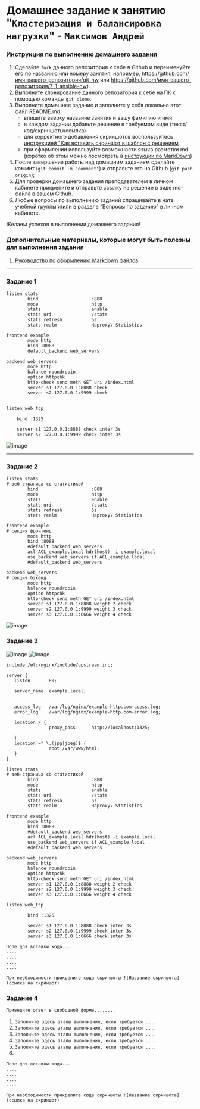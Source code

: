 # Домашнее задание к занятию "`Кластеризация и балансировка нагрузки`" - `Максимов Андрей`


### Инструкция по выполнению домашнего задания

   1. Сделайте `fork` данного репозитория к себе в Github и переименуйте его по названию или номеру занятия, например, https://github.com/имя-вашего-репозитория/git-hw или  https://github.com/имя-вашего-репозитория/7-1-ansible-hw).
   2. Выполните клонирование данного репозитория к себе на ПК с помощью команды `git clone`.
   3. Выполните домашнее задание и заполните у себя локально этот файл README.md:
      - впишите вверху название занятия и вашу фамилию и имя
      - в каждом задании добавьте решение в требуемом виде (текст/код/скриншоты/ссылка)
      - для корректного добавления скриншотов воспользуйтесь [инструкцией "Как вставить скриншот в шаблон с решением](https://github.com/netology-code/sys-pattern-homework/blob/main/screen-instruction.md)
      - при оформлении используйте возможности языка разметки md (коротко об этом можно посмотреть в [инструкции  по MarkDown](https://github.com/netology-code/sys-pattern-homework/blob/main/md-instruction.md))
   4. После завершения работы над домашним заданием сделайте коммит (`git commit -m "comment"`) и отправьте его на Github (`git push origin`);
   5. Для проверки домашнего задания преподавателем в личном кабинете прикрепите и отправьте ссылку на решение в виде md-файла в вашем Github.
   6. Любые вопросы по выполнению заданий спрашивайте в чате учебной группы и/или в разделе “Вопросы по заданию” в личном кабинете.
   
Желаем успехов в выполнении домашнего задания!
   
### Дополнительные материалы, которые могут быть полезны для выполнения задания

1. [Руководство по оформлению Markdown файлов](https://gist.github.com/Jekins/2bf2d0638163f1294637#Code)

---

### Задание 1

```
listen stats 
        bind                    :888
        mode                    http
        stats                   enable
        stats uri               /stats
        stats refresh           5s
        stats realm             Haproxy\ Statistics

frontend example 
        mode http
        bind :8088
        default_backend web_servers

backend web_servers  
        mode http
        balance roundrobin
        option httpchk
        http-check send meth GET uri /index.html
        server s1 127.0.0.1:8888 check
        server s2 127.0.0.1:9999 check


listen web_tcp

	bind :1325

	server s1 127.0.0.1:8888 check inter 3s
	server s2 127.0.0.1:9999 check inter 3s
```


![image](https://github.com/duha2060/HaProxy/assets/80347708/eda07fbd-c016-4639-be2b-b05aa7eb9a6d)

---

### Задание 2
```
listen stats
# веб-страница со статистикой
        bind                    :888
        mode                    http
        stats                   enable
        stats uri               /stats
        stats refresh           5s
        stats realm             Haproxy\ Statistics

frontend example
# секция фронтенд
        mode http
        bind :8088
        #default_backend web_servers
        acl ACL_example.local hdr(host) -i example.local
        use_backend web_servers if ACL_example.local
        #default_backend web_servers

backend web_servers
# секция бэкенд
        mode http
        balance roundrobin
        option httpchk
        http-check send meth GET uri /index.html
        server s1 127.0.0.1:8888 weight 2 check
        server s2 127.0.0.1:9999 weight 3 check
        server s3 127.0.0.1:6666 weight 4 check
```

![image](https://github.com/duha2060/HaProxy/assets/80347708/de19126a-7fc1-4127-ad78-31bc827b1bef)


### Задание 3

![image](https://github.com/duha2060/HaProxy/assets/80347708/59cbc444-637f-4575-ae53-fc06f74f3155)
![image](https://github.com/duha2060/HaProxy/assets/80347708/99f8e2c2-17da-44a9-b91a-318667b6e8c0)
```
include /etc/nginx/include/upstream.inc;

server {
   listen       80;

   server_name  example.local;


   access_log   /var/log/nginx/example-http.com-acess.log;
   error_log    /var/log/nginx/example-http.com-error.log;

   location / {
                proxy_pass      http://localhost:1325;

   }
   location ~* \.(jpg|jpeg)$ {
                root /var/www/html;
   }
}
```
```
listen stats
# веб-страница со статистикой
        bind                    :888
        mode                    http
        stats                   enable
        stats uri               /stats
        stats refresh           5s
        stats realm             Haproxy\ Statistics

frontend example
        mode http
        bind :8088
        #default_backend web_servers
        acl ACL_example.local hdr(host) -i example.local
        use_backend web_servers if ACL_example.local
        #default_backend web_servers

backend web_servers
        mode http
        balance roundrobin
        option httpchk
        http-check send meth GET uri /index.html
        server s1 127.0.0.1:8888 weight 2 check
        server s2 127.0.0.1:9999 weight 3 check
        server s3 127.0.0.1:6666 weight 4 check

listen web_tcp

        bind :1325

        server s1 127.0.0.1:8888 check inter 3s
        server s2 127.0.0.1:9999 check inter 3s
        server s3 127.0.0.1:6666 check inter 3s
```


```
Поле для вставки кода...
....
....
....
....
```

`При необходимости прикрепитe сюда скриншоты
![Название скриншота](ссылка на скриншот)`

### Задание 4

`Приведите ответ в свободной форме........`

1. `Заполните здесь этапы выполнения, если требуется ....`
2. `Заполните здесь этапы выполнения, если требуется ....`
3. `Заполните здесь этапы выполнения, если требуется ....`
4. `Заполните здесь этапы выполнения, если требуется ....`
5. `Заполните здесь этапы выполнения, если требуется ....`
6. 

```
Поле для вставки кода...
....
....
....
....
```

`При необходимости прикрепитe сюда скриншоты
![Название скриншота](ссылка на скриншот)`


